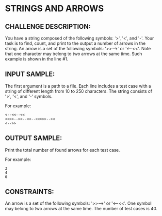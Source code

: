 STRINGS AND ARROWS
==================

CHALLENGE DESCRIPTION:
----------------------

You have a string composed of the following symbols: '>', '<', and '-'. Your task is to find, count, and print to the output a number of arrows in the string. An arrow is a set of the following symbols: '>>-->' or '<--<<'. 
Note that one character may belong to two arrows at the same time. Such example is shown in the line #1.

INPUT SAMPLE:
-------------

The first argument is a path to a file. Each line includes a test case with a string of different length from 10 to 250 characters. The string consists of '>', '<', and '-' symbols.

For example:

	<--<<--<<
	<<>>--><--<<--<<>>>--><
	<-->>

OUTPUT SAMPLE:
--------------

Print the total number of found arrows for each test case.

For example:

	2
	4
	0

CONSTRAINTS:
------------

An arrow is a set of the following symbols: '>>-->' or '<--<<'.
One symbol may belong to two arrows at the same time.
The number of test cases is 40.